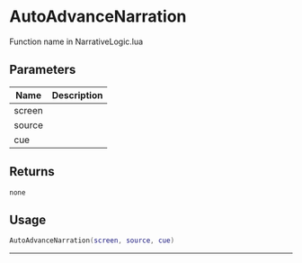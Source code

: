 # AutoAdvanceNarration

Function name in NarrativeLogic.lua

## Parameters

| Name   | Description |
| ------ | ----------- |
| screen |             |
| source |             |
| cue    |             |

## Returns

`none`

## Usage

```lua
AutoAdvanceNarration(screen, source, cue)
```

---
